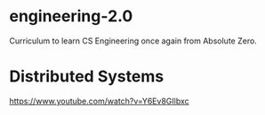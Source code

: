 # engineering-2.0
Curriculum to learn CS Engineering once again from Absolute Zero.

# Distributed Systems
https://www.youtube.com/watch?v=Y6Ev8GIlbxc
